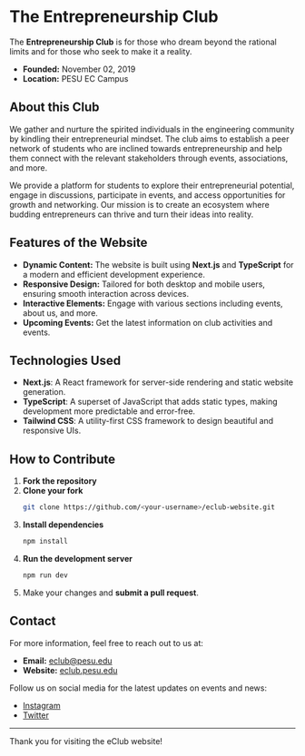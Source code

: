 # The Entrepreneurship Club

The **Entrepreneurship Club** is for those who dream beyond the rational limits and for those who seek to make it a reality. 

- **Founded:** November 02, 2019
- **Location:** PESU EC Campus

## About this Club

We gather and nurture the spirited individuals in the engineering community by kindling their entrepreneurial mindset. The club aims to establish a peer network of students who are inclined towards entrepreneurship and help them connect with the relevant stakeholders through events, associations, and more.

We provide a platform for students to explore their entrepreneurial potential, engage in discussions, participate in events, and access opportunities for growth and networking. Our mission is to create an ecosystem where budding entrepreneurs can thrive and turn their ideas into reality.

## Features of the Website

- **Dynamic Content:** The website is built using **Next.js** and **TypeScript** for a modern and efficient development experience.
- **Responsive Design:** Tailored for both desktop and mobile users, ensuring smooth interaction across devices.
- **Interactive Elements:** Engage with various sections including events, about us, and more.
- **Upcoming Events:** Get the latest information on club activities and events.

## Technologies Used

- **Next.js**: A React framework for server-side rendering and static website generation.
- **TypeScript**: A superset of JavaScript that adds static types, making development more predictable and error-free.
- **Tailwind CSS**: A utility-first CSS framework to design beautiful and responsive UIs.

## How to Contribute

1. **Fork the repository**
2. **Clone your fork**  
   ```bash
   git clone https://github.com/<your-username>/eclub-website.git
   ```
3. **Install dependencies**  
   ```bash
   npm install
   ```
4. **Run the development server**  
   ```bash
   npm run dev
   ```
5. Make your changes and **submit a pull request**.

## Contact

For more information, feel free to reach out to us at:

- **Email:** eclub@pesu.edu
- **Website:** [eclub.pesu.edu](https://eclub.pesu.edu)

Follow us on social media for the latest updates on events and news:

- [Instagram](https://instagram.com/eclub_pesu)
- [Twitter](https://twitter.com/eclub_pesu)

---

Thank you for visiting the eClub website!
  
